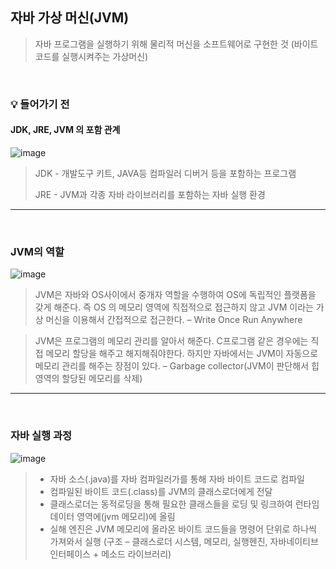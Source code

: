 ## 자바 가상 머신(JVM)

> 자바 프로그램을 실행하기 위해 물리적 머신을 소프트웨어로 구현한 것 (바이트코드를 실행시켜주는 가상머신)

<br>

### 💡 들어가기 전
#### JDK, JRE, JVM 의 포함 관계

![image](https://user-images.githubusercontent.com/27480253/148051289-2865f189-bfa8-4802-b580-ddf177b452b9.png)

> JDK - 개발도구 키트, JAVA등 컴파일러 디버거 등을 포함하는 프로그램
> 
> JRE - JVM과 각종 자바 라이브러리를 포함하는 자바 실행 환경

<hr>
<br>

### JVM의 역할

![image](https://user-images.githubusercontent.com/27480253/148051411-29da8e45-27b7-47c3-818a-5dba212b3d6b.png)

> JVM은 자바와 OS사이에서 중개자 역할을 수행하여 OS에 독립적인 플랫폼을 갖게 해준다. 즉 OS 의 메모리 영역에 직접적으로 접근하지 않고 JVM 이라는 가상 머신을 이용해서 간접적으로 접근한다. – Write Once Run Anywhere

> JVM은 프로그램의 메모리 관리를 알아서 해준다. C프로그램 같은 경우에는 직접 메모리 할당을 해주고 해지해줘야한다. 하지만 자바에서는 JVM이 자동으로 메모리 관리를 해주는 장점이 있다. – Garbage collector(JVM이 판단해서 힙영역의 할당된 메모리를 삭제)

<hr>
<br>

### 자바 실행 과정

![image](https://user-images.githubusercontent.com/27480253/148051532-f90cb95c-4716-498d-97b4-5deae3bf9607.png)

> - 자바 소스(.java)를 자바 컴파일러가를 통해 자바 바이트 코드로 컴파일
> - 컴파일된 바이트 코드(.class)를 JVM의 클래스로더에게 전달
> - 클래스로더는 동적로딩을 통해 필요한 클래스들을 로딩 및 링크하여 런타임 데이터 영역에(jvm 메모리)에 올림
> - 실해 엔진은 JVM 메모리에 올라온 바이트 코드들을 명령어 단위로 하나씩 가져와서 실행
> (구조 – 클래스로더 시스템, 메모리, 실행헨진, 자바네이티브 인터페이스 + 메소드 라이브러리)

